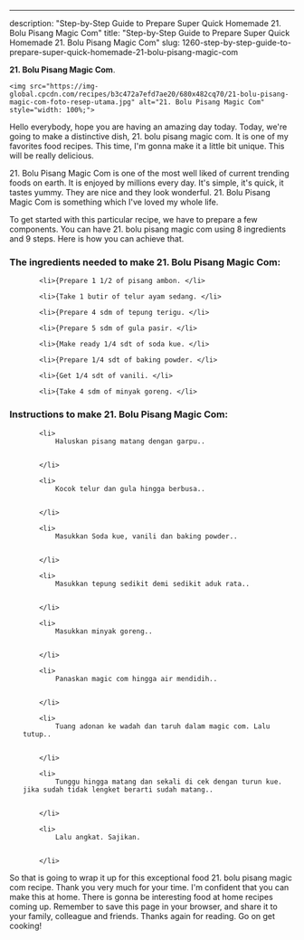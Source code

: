 ---
description: "Step-by-Step Guide to Prepare Super Quick Homemade 21. Bolu Pisang Magic Com"
title: "Step-by-Step Guide to Prepare Super Quick Homemade 21. Bolu Pisang Magic Com"
slug: 1260-step-by-step-guide-to-prepare-super-quick-homemade-21-bolu-pisang-magic-com

<p>
	<strong>21. Bolu Pisang Magic Com</strong>. 
	
</p>
<p>
	
	<img src="https://img-global.cpcdn.com/recipes/b3c472a7efd7ae20/680x482cq70/21-bolu-pisang-magic-com-foto-resep-utama.jpg" alt="21. Bolu Pisang Magic Com" style="width: 100%;">
	
	
</p>
<p>
	Hello everybody, hope you are having an amazing day today. Today, we're going to make a distinctive dish, 21. bolu pisang magic com. It is one of my favorites food recipes. This time, I'm gonna make it a little bit unique. This will be really delicious.
</p>
	
<p>
	
</p>
<p>
	21. Bolu Pisang Magic Com is one of the most well liked of current trending foods on earth. It is enjoyed by millions every day. It's simple, it's quick, it tastes yummy. They are nice and they look wonderful. 21. Bolu Pisang Magic Com is something which I've loved my whole life.
</p>

<p>
To get started with this particular recipe, we have to prepare a few components. You can have 21. bolu pisang magic com using 8 ingredients and 9 steps. Here is how you can achieve that.
</p>

<h3>The ingredients needed to make 21. Bolu Pisang Magic Com:</h3>

<ol>
	
		<li>{Prepare 1 1/2 of pisang ambon. </li>
	
		<li>{Take 1 butir of telur ayam sedang. </li>
	
		<li>{Prepare 4 sdm of tepung terigu. </li>
	
		<li>{Prepare 5 sdm of gula pasir. </li>
	
		<li>{Make ready 1/4 sdt of soda kue. </li>
	
		<li>{Prepare 1/4 sdt of baking powder. </li>
	
		<li>{Get 1/4 sdt of vanili. </li>
	
		<li>{Take 4 sdm of minyak goreng. </li>
	
</ol>
<p>
	
</p>

<h3>Instructions to make 21. Bolu Pisang Magic Com:</h3>

<ol>
	
		<li>
			Haluskan pisang matang dengan garpu..
			
			
		</li>
	
		<li>
			Kocok telur dan gula hingga berbusa..
			
			
		</li>
	
		<li>
			Masukkan Soda kue, vanili dan baking powder..
			
			
		</li>
	
		<li>
			Masukkan tepung sedikit demi sedikit aduk rata..
			
			
		</li>
	
		<li>
			Masukkan minyak goreng..
			
			
		</li>
	
		<li>
			Panaskan magic com hingga air mendidih..
			
			
		</li>
	
		<li>
			Tuang adonan ke wadah dan taruh dalam magic com. Lalu tutup..
			
			
		</li>
	
		<li>
			Tunggu hingga matang dan sekali di cek dengan turun kue. jika sudah tidak lengket berarti sudah matang..
			
			
		</li>
	
		<li>
			Lalu angkat. Sajikan.
			
			
		</li>
	
</ol>

<p>
	
</p>

<p>
	So that is going to wrap it up for this exceptional food 21. bolu pisang magic com recipe. Thank you very much for your time. I'm confident that you can make this at home. There is gonna be interesting food at home recipes coming up. Remember to save this page in your browser, and share it to your family, colleague and friends. Thanks again for reading. Go on get cooking!
</p>
